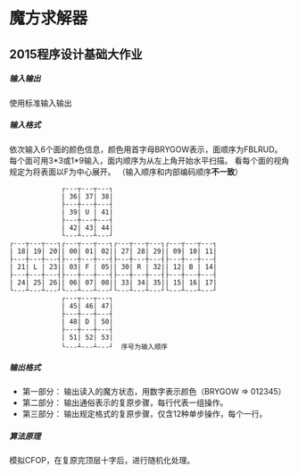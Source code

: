 # 魔方求解器
## 2015程序设计基础大作业
##### 输入输出
使用标准输入输出
##### 输入格式
依次输入6个面的颜色信息，颜色用首字母BRYGOW表示，面顺序为FBLRUD。
每个面可用3\*3或1\*9输入，面内顺序为从左上角开始水平扫描。
看每个面的视角规定为将表面以F为中心展开。
（输入顺序和内部编码顺序**不一致**）

	             ┌---┬---┬---┐
	             | 36| 37| 38|
	             ├---┼---┼---┤
	             | 39| U | 41|
	             ├---┼---┼---┤
	             | 42| 43| 44|
	             └---┴---┴---┘
	┌---┬---┬---┐┌---┬---┬---┐┌---┬---┬---┐┌---┬---┬---┐
	| 18| 19| 20|| 00| 01| 02|| 27| 28| 29|| 09| 10| 11|
	├---┼---┼---┤├---┼---┼---┤├---┼---┼---┤├---┼---┼---┤
	| 21| L | 23|| 03| F | 05|| 30| R | 32|| 12| B | 14|
	├---┼---┼---┤├---┼---┼---┤├---┼---┼---┤├---┼---┼---┤
	| 24| 25| 26|| 06| 07| 08|| 33| 34| 35|| 15| 16| 17|
	└---┴---┴---┘└---┴---┴---┘└---┴---┴---┘└---┴---┴---┘
	             ┌---┬---┬---┐
	             | 45| 46| 47|
	             ├---┼---┼---┤
	             | 48| D | 50|
	             ├---┼---┼---┤
	             | 51| 52| 53|
	             └---┴---┴---┘  序号为输入顺序

##### 输出格式
* 第一部分：
输出读入的魔方状态，用数字表示颜色（BRYGOW => 012345）
* 第二部分：
输出通俗表示的复原步骤，每行代表一组操作。
* 第三部分：
输出规定格式的复原步骤，仅含12种单步操作，每个一行。
##### 算法原理
模拟CFOP，在复原完顶层十字后，进行随机化处理。



